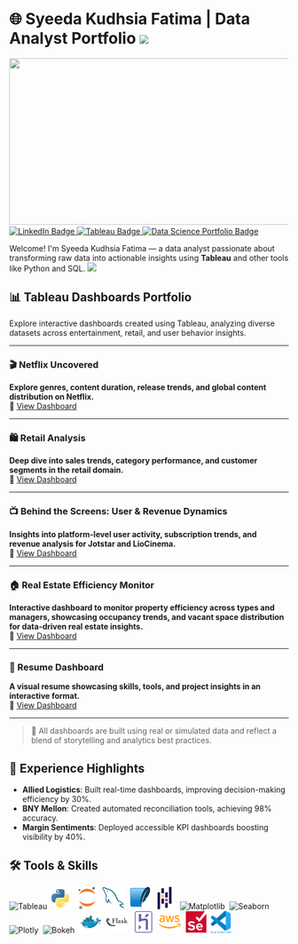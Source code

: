 <h1>
🌐 Syeeda Kudhsia Fatima | Data Analyst Portfolio
<img src="https://media.giphy.com/media/hvRJCLFzcasrR4ia7z/giphy.gif" width="30px"/> </h1>





<div align="center">
  <img src="https://media.giphy.com/media/dWesBcTLavkZuG35MI/giphy.gif" width="600" height="300"/>
</div>



<div id="badges">
  <a href="https://www.linkedin.com/in/syeeda">
    <img src="https://img.shields.io/badge/LinkedIn-blue?style=for-the-badge&logo=linkedin&logoColor=white" alt="LinkedIn Badge"/>
  </a>
  
  <a href="https://public.tableau.com/app/profile/syeeda.fatima1036/vizzes">
    <img src="https://img.shields.io/badge/Tableau-portfolio-blueviolet?style=for-the-badge&logo=tableau&logoColor=white" alt="Tableau Badge"/>
  </a>
  
  <a href="https://www.datascienceportfol.io/Datacoding25/projects/6">
    <img src="https://img.shields.io/badge/DataScience-Portfolio-orange?style=for-the-badge&logo=data&logoColor=white" alt="Data Science Portfolio Badge"/>
  </a>
</div>



  Welcome! I'm Syeeda Kudhsia Fatima — a data analyst passionate about transforming raw data into actionable insights using **Tableau** and other tools like Python and SQL. <img src="https://media.giphy.com/media/WUlplcMpOCEmTGBtBW/giphy.gif" width="30"> 



  ## 📊 Tableau Dashboards Portfolio

Explore interactive dashboards created using Tableau, analyzing diverse datasets across entertainment, retail, and user behavior insights.

---

### 🎬 Netflix Uncovered  
**Explore genres, content duration, release trends, and global content distribution on Netflix.**  
📎 [View Dashboard](https://public.tableau.com/app/profile/syeeda.fatima1036/viz/NetflixUncovered/Dashboard1)

---

### 🛍️ Retail Analysis  
**Deep dive into sales trends, category performance, and customer segments in the retail domain.**  
📎 [View Dashboard](https://public.tableau.com/app/profile/syeeda.fatima1036/viz/RetailAnalysis_17440438813160/Dashboard1)

---

### 📺 Behind the Screens: User & Revenue Dynamics  
**Insights into platform-level user activity, subscription trends, and revenue analysis for Jotstar and LioCinema.**  
📎 [View Dashboard](https://public.tableau.com/app/profile/syeeda.fatima1036/viz/Book1_17400406398610/Dashboard1)

---

### 🏠 Real Estate Efficiency Monitor 
**Interactive dashboard to monitor property efficiency across types and managers, showcasing occupancy trends, and vacant space distribution for data-driven real estate insights.**  
📎 [View Dashboard](https://public.tableau.com/app/profile/syeeda.fatima1036/viz/Book1_17441155230970/Dashboard1)

--- 

### 📌 Resume Dashboard  
**A visual resume showcasing skills, tools, and project insights in an interactive format.**  
📎 [View Dashboard](https://public.tableau.com/app/profile/syeeda.fatima1036/viz/Resume_17438723356450/Dashboard1)

---

> 🔗 All dashboards are built using real or simulated data and reflect a blend of storytelling and analytics best practices.

## 🧠 Experience Highlights

- **Allied Logistics**: Built real-time dashboards, improving decision-making efficiency by 30%.
- **BNY Mellon**: Created automated reconciliation tools, achieving 98% accuracy.
- **Margin Sentiments**: Deployed accessible KPI dashboards boosting visibility by 40%.

## 🛠️ Tools & Skills
    
<div>
  <img src="https://img.icons8.com/color/48/000000/tableau-software.png" title="Tableau" alt="Tableau" width="40" height="40"/>
  <img src="https://github.com/devicons/devicon/blob/master/icons/python/python-original.svg" title="python" alt="python" width="40" height="40"/>&nbsp;
  <img src="https://github.com/devicons/devicon/blob/master/icons/jupyter/jupyter-original.svg" title="jupyter" alt="jupyter" width="40" height="40"/>&nbsp;
  <img src="https://github.com/devicons/devicon/blob/master/icons/mysql/mysql-original.svg" title="MySQL" alt="MySQL" width="40" height="40"/>&nbsp;
  <img src="https://github.com/devicons/devicon/blob/master/icons/sqlite/sqlite-original.svg" title="sqlite" **alt="sqlite" width="40" height="40"/>
  <img src="https://github.com/devicons/devicon/blob/master/icons/pandas/pandas-original.svg" title="pandas" alt="pandas" width="40" height="40"/>&nbsp;
  <img src="https://cdn.jsdelivr.net/gh/devicons/devicon/icons/matplotlib/matplotlib-original.svg" title="Matplotlib" alt="Matplotlib" width="40" height="40"/>&nbsp;
<img src="https://seaborn.pydata.org/_static/logo-wide-lightbg.svg" title="Seaborn" alt="Seaborn" width="80" height="30"/>&nbsp;
<img src="https://avatars.githubusercontent.com/u/5997976?s=200&v=4" title="Plotly" alt="Plotly" width="40" height="40"/>&nbsp;
<img src="https://static.bokeh.org/logos/logotype.svg" title="Bokeh" alt="Bokeh" width="70" height="30"/>&nbsp;
  <img src="https://github.com/devicons/devicon/blob/master/icons/docker/docker-original.svg" title="docker" alt="docker" width="40" height="40"/>&nbsp;
  <img src="https://github.com/devicons/devicon/blob/master/icons/flask/flask-original-wordmark.svg" title="flask" alt="flask" width="40" height="40"/>&nbsp;
  <img src="https://github.com/devicons/devicon/blob/master/icons/heroku/heroku-original.svg"  title="heroku" alt="heroku" width="40" height="40"/>&nbsp;
  <img src="https://github.com/devicons/devicon/blob/master/icons/amazonwebservices/amazonwebservices-plain-wordmark.svg" title="AWS" alt="AWS" width="40" height="40"/>&nbsp;
   <img src="https://github.com/devicons/devicon/blob/master/icons/selenium/selenium-original.svg" title="selenium" **alt="selenium" width="40" height="40"/>
  <img src="https://github.com/devicons/devicon/blob/master/icons/vscode/vscode-original-wordmark.svg" title="vscode" **alt="vscode" width="40" height="40"/>
</div>






